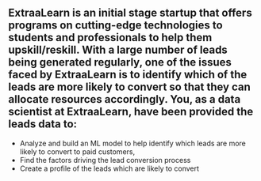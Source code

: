 ## ExtraaLearn is an initial stage startup that offers programs on cutting-edge technologies to students and professionals to help them upskill/reskill. With a large number of leads being generated regularly, one of the issues faced by ExtraaLearn is to identify which of the leads are more likely to convert so that they can allocate resources accordingly. You, as a data scientist at ExtraaLearn, have been provided the leads data to:

- Analyze and build an ML model to help identify which leads are more likely to convert to paid customers,
- Find the factors driving the lead conversion process
- Create a profile of the leads which are likely to convert
